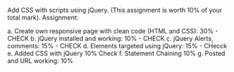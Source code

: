 Add CSS with scripts using jQuery. (This assignment is worth 10% of your total mark).
Assignment:

a. Create own responsive page with clean code (HTML and CSS): 30% - CHECK 
b. jQuery installed and working: 10% - CHECK
c. jQuery Alerts, comments: 15%  - CHECK
d. Elements targeted using jQuery: 15% - CHecck
e. Added CSS with jQuery 10%   Check
f. Statement Chaining 10%
g. Posted and URL working: 10%